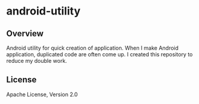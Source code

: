 android-utility
===================

Overview
--------

Android utility for quick creation of application. When I make Android application, duplicated code are often come up. I created this repository to reduce my double work.


License
-------

Apache License, Version 2.0
